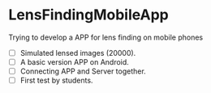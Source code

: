 # LensFindingMobileApp
Trying to develop a APP for lens finding on mobile phones 

- [ ] Simulated lensed images (20000). 
- [ ] A basic version APP on Android.
- [ ] Connecting APP and Server together.
- [ ] First test by students. 
